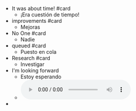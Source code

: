 - It was about time!  #card
	- ¡Era cuestión de tiempo!
- improvements #card
	- Mejoras
- No One  #card
	- Nadie
- queued #card
	- Puesto en cola
- Research #card
	- Investigar
- I'm looking forward
	- Estoy esperando
	-
	  <html>   <audio controls src="C:\Users\Diego\Desktop\Logseqrepo\audios\1.wav"
	        style=" " >
	  </audio>
	  </html>
-